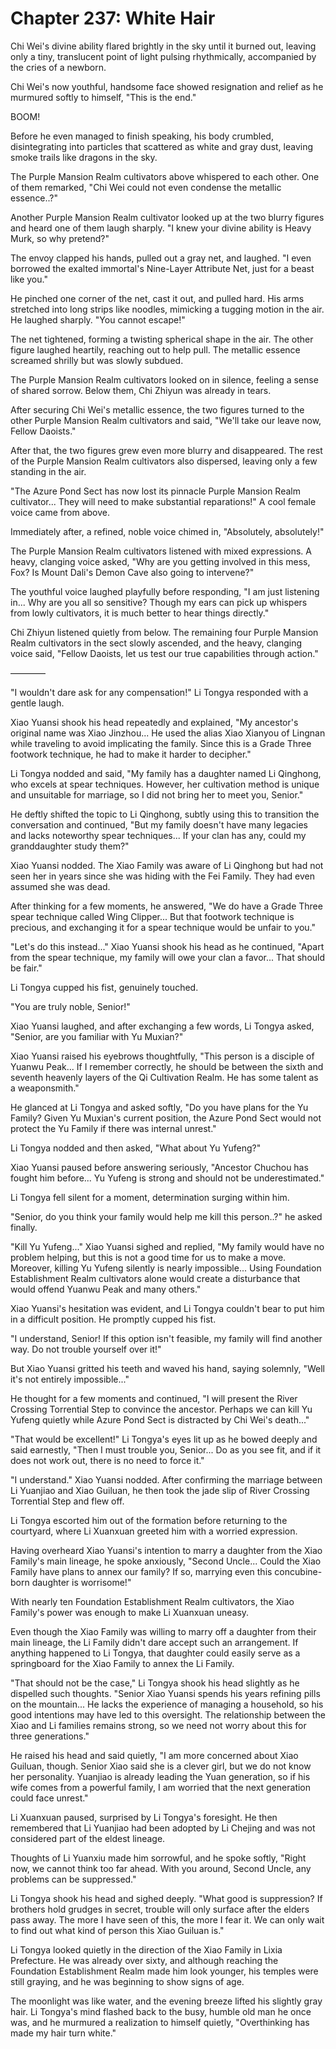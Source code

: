 # Chapter 237: White Hair

Chi Wei's divine ability flared brightly in the sky until it burned out, leaving only a tiny, translucent point of light pulsing rhythmically, accompanied by the cries of a newborn.

Chi Wei's now youthful, handsome face showed resignation and relief as he murmured softly to himself, "This is the end."

BOOM!

Before he even managed to finish speaking, his body crumbled, disintegrating into particles that scattered as white and gray dust, leaving smoke trails like dragons in the sky.

The Purple Mansion Realm cultivators above whispered to each other. One of them remarked, "Chi Wei could not even condense the metallic essence..?"

Another Purple Mansion Realm cultivator looked up at the two blurry figures and heard one of them laugh sharply. "I knew your divine ability is Heavy Murk, so why pretend?"

The envoy clapped his hands, pulled out a gray net, and laughed. "I even borrowed the exalted immortal's Nine-Layer Attribute Net, just for a beast like you."

He pinched one corner of the net, cast it out, and pulled hard. His arms stretched into long strips like noodles, mimicking a tugging motion in the air. He laughed sharply. "You cannot escape!"

The net tightened, forming a twisting spherical shape in the air. The other figure laughed heartily, reaching out to help pull. The metallic essence screamed shrilly but was slowly subdued.

The Purple Mansion Realm cultivators looked on in silence, feeling a sense of shared sorrow. Below them, Chi Zhiyun was already in tears.

After securing Chi Wei's metallic essence, the two figures turned to the other Purple Mansion Realm cultivators and said, "We'll take our leave now, Fellow Daoists."

After that, the two figures grew even more blurry and disappeared. The rest of the Purple Mansion Realm cultivators also dispersed, leaving only a few standing in the air.

"The Azure Pond Sect has now lost its pinnacle Purple Mansion Realm cultivator... They will need to make substantial reparations!" A cool female voice came from above.

Immediately after, a refined, noble voice chimed in, "Absolutely, absolutely!"

The Purple Mansion Realm cultivators listened with mixed expressions. A heavy, clanging voice asked, "Why are you getting involved in this mess, Fox? Is Mount Dali's Demon Cave also going to intervene?"

The youthful voice laughed playfully before responding, "I am just listening in... Why are you all so sensitive? Though my ears can pick up whispers from lowly cultivators, it is much better to hear things directly."

Chi Zhiyun listened quietly from below. The remaining four Purple Mansion Realm cultivators in the sect slowly ascended, and the heavy, clanging voice said, "Fellow Daoists, let us test our true capabilities through action."

————

"I wouldn't dare ask for any compensation!" Li Tongya responded with a gentle laugh.

Xiao Yuansi shook his head repeatedly and explained, "My ancestor's original name was Xiao Jinzhou... He used the alias Xiao Xianyou of Lingnan while traveling to avoid implicating the family. Since this is a Grade Three footwork technique, he had to make it harder to decipher."

Li Tongya nodded and said, "My family has a daughter named Li Qinghong, who excels at spear techniques. However, her cultivation method is unique and unsuitable for marriage, so I did not bring her to meet you, Senior."

He deftly shifted the topic to Li Qinghong, subtly using this to transition the conversation and continued, "But my family doesn't have many legacies and lacks noteworthy spear techniques... If your clan has any, could my granddaughter study them?"

Xiao Yuansi nodded. The Xiao Family was aware of Li Qinghong but had not seen her in years since she was hiding with the Fei Family. They had even assumed she was dead.

After thinking for a few moments, he answered, "We do have a Grade Three spear technique called Wing Clipper... But that footwork technique is precious, and exchanging it for a spear technique would be unfair to you."

"Let's do this instead..." Xiao Yuansi shook his head as he continued, "Apart from the spear technique, my family will owe your clan a favor... That should be fair."

Li Tongya cupped his fist, genuinely touched.

"You are truly noble, Senior!"

Xiao Yuansi laughed, and after exchanging a few words, Li Tongya asked, "Senior, are you familiar with Yu Muxian?"

Xiao Yuansi raised his eyebrows thoughtfully, "This person is a disciple of Yuanwu Peak... If I remember correctly, he should be between the sixth and seventh heavenly layers of the Qi Cultivation Realm. He has some talent as a weaponsmith."

He glanced at Li Tongya and asked softly, "Do you have plans for the Yu Family? Given Yu Muxian's current position, the Azure Pond Sect would not protect the Yu Family if there was internal unrest."

Li Tongya nodded and then asked, "What about Yu Yufeng?"

Xiao Yuansi paused before answering seriously, "Ancestor Chuchou has fought him before... Yu Yufeng is strong and should not be underestimated."

Li Tongya fell silent for a moment, determination surging within him.

"Senior, do you think your family would help me kill this person..?" he asked finally.

"Kill Yu Yufeng..." Xiao Yuansi sighed and replied, "My family would have no problem helping, but this is not a good time for us to make a move. Moreover, killing Yu Yufeng silently is nearly impossible... Using Foundation Establishment Realm cultivators alone would create a disturbance that would offend Yuanwu Peak and many others."

Xiao Yuansi's hesitation was evident, and Li Tongya couldn't bear to put him in a difficult position. He promptly cupped his fist.

"I understand, Senior! If this option isn't feasible, my family will find another way. Do not trouble yourself over it!"

But Xiao Yuansi gritted his teeth and waved his hand, saying solemnly, "Well it's not entirely impossible..."

He thought for a few moments and continued, "I will present the River Crossing Torrential Step to convince the ancestor. Perhaps we can kill Yu Yufeng quietly while Azure Pond Sect is distracted by Chi Wei's death..."

"That would be excellent!" Li Tongya's eyes lit up as he bowed deeply and said earnestly, "Then I must trouble you, Senior... Do as you see fit, and if it does not work out, there is no need to force it."

"I understand." Xiao Yuansi nodded. After confirming the marriage between Li Yuanjiao and Xiao Guiluan, he then took the jade slip of River Crossing Torrential Step and flew off.

Li Tongya escorted him out of the formation before returning to the courtyard, where Li Xuanxuan greeted him with a worried expression.

Having overheard Xiao Yuansi's intention to marry a daughter from the Xiao Family's main lineage, he spoke anxiously, "Second Uncle... Could the Xiao Family have plans to annex our family? If so, marrying even this concubine-born daughter is worrisome!"

With nearly ten Foundation Establishment Realm cultivators, the Xiao Family's power was enough to make Li Xuanxuan uneasy.

Even though the Xiao Family was willing to marry off a daughter from their main lineage, the Li Family didn't dare accept such an arrangement. If anything happened to Li Tongya, that daughter could easily serve as a springboard for the Xiao Family to annex the Li Family.

"That should not be the case," Li Tongya shook his head slightly as he dispelled such thoughts. "Senior Xiao Yuansi spends his years refining pills on the mountain... He lacks the experience of managing a household, so his good intentions may have led to this oversight. The relationship between the Xiao and Li families remains strong, so we need not worry about this for three generations."

He raised his head and said quietly, "I am more concerned about Xiao Guiluan, though. Senior Xiao said she is a clever girl, but we do not know her personality. Yuanjiao is already leading the Yuan generation, so if his wife comes from a powerful family, I am worried that the next generation could face unrest."

Li Xuanxuan paused, surprised by Li Tongya's foresight. He then remembered that Li Yuanjiao had been adopted by Li Chejing and was not considered part of the eldest lineage.

Thoughts of Li Yuanxiu made him sorrowful, and he spoke softly, "Right now, we cannot think too far ahead. With you around, Second Uncle, any problems can be suppressed."

Li Tongya shook his head and sighed deeply. "What good is suppression? If brothers hold grudges in secret, trouble will only surface after the elders pass away. The more I have seen of this, the more I fear it. We can only wait to find out what kind of person this Xiao Guiluan is."

Li Tongya looked quietly in the direction of the Xiao Family in Lixia Prefecture. He was already over sixty, and although reaching the Foundation Establishment Realm made him look younger, his temples were still graying, and he was beginning to show signs of age.

The moonlight was like water, and the evening breeze lifted his slightly gray hair. Li Tongya's mind flashed back to the busy, humble old man he once was, and he murmured a realization to himself quietly, "Overthinking has made my hair turn white."

